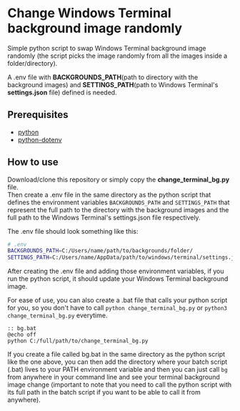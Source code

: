 # Change Windows Terminal background image randomly 

Simple python script to swap Windows Terminal background image randomly (the script picks the image randomly from all the images inside a folder/directory).  

A .env file with **BACKGROUNDS_PATH**(path to directory with the background images) and **SETTINGS_PATH**(path to Windows Terminal's **settings.json** file) defined is needed.  

## Prerequisites  

- [python](https://www.python.org)
- [python-dotenv](https://pypi.org/project/python-dotenv/)

## How to use  

Download/clone this repository or simply copy the **change_terminal_bg.py** file.  
Then create a .env file in the same directory as the python script that defines the environment variables `BACKGROUNDS_PATH` and `SETTINGS_PATH` that represent the full path to the directory with the background images and the full path to the Windows Terminal's settings.json file respectively.

The .env file should look something like this:  
```bash
# .env
BACKGROUNDS_PATH=C:/Users/name/path/to/backgrounds/folder/
SETTINGS_PATH=C:/Users/name/AppData/path/to/windows/terminal/settings.json
```

After creating the .env file and adding those environment variables, if you run the python script, it should update your Windows Terminal background image.

For ease of use, you can also create a .bat file that calls your python script for you, so you don't have to call `python change_terminal_bg.py` or `python3 change_terminal_bg.py` everytime.  
```batch
:: bg.bat
@echo off
python C:/full/path/to/change_terminal_bg.py
```

If you create a file called bg.bat in the same directory as the python script like the one above, you can then add the directory where your batch script (.bat) lives to your PATH environment variable and then you can just call `bg` from anywhere in your command line and see your terminal background image change (important to note that you need to call the python script with its full path in the batch script if you want to be able to call it from anywhere).
